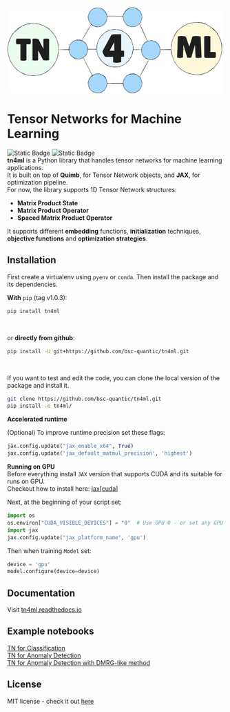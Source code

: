 <img src="docs/_static/logo.png" position="center" alt="logo" width="500" height="200">

# Tensor Networks for Machine Learning
![Static Badge](https://img.shields.io/badge/tests-passing-blue)
![Static Badge](https://img.shields.io/badge/docs-passing-green)<br>
**tn4ml** is a Python library that handles tensor networks for machine learning applications.<br>
It is built on top of **Quimb**, for Tensor Network objects, and **JAX**, for optimization pipeline.<br>
For now, the library supports 1D Tensor Network structures: 
- **Matrix Product State**
- **Matrix Product Operator**
- **Spaced Matrix Product Operator**

It supports different **embedding** functions, **initialization** techniques, **objective functions** and **optimization strategies**.<br>

## Installation

First create a virtualenv using `pyenv` or `conda`. Then install the package and its dependencies.
<br>

**With** `pip` (tag v1.0.3):
```bash
pip install tn4ml
```
<br>

or **directly from github**:
```bash
pip install -U git+https://github.com/bsc-quantic/tn4ml.git
```
<br>

If you want to test and edit the code, you can clone the local version of the package and install it.
```bash
git clone https://github.com/bsc-quantic/tn4ml.git
pip install -e tn4ml/
```

**Accelerated runtime** <br>

(Optional) To improve runtime precision set these flags:
```python
jax.config.update("jax_enable_x64", True)
jax.config.update('jax_default_matmul_precision', 'highest')
```

**Running on GPU**<br>
Before everything install `JAX` version that supports CUDA and its suitable for runs on GPU.<br>
Checkout how to install here: [jax[cuda]](https://docs.jax.dev/en/latest/installation.html#pip-installation-nvidia-gpu-cuda-installed-via-pip-easier) <br>

Next, at the beginning of your script set:
```python
import os
os.environ["CUDA_VISIBLE_DEVICES"] = "0"  # Use GPU 0 - or set any GPU ID
import jax
jax.config.update("jax_platform_name", 'gpu')
```
Then when training `Model` set:
```python
device = 'gpu'
model.configure(device=device)
```

## Documentation
Visit [tn4ml.readthedocs.io](https://tn4ml.readthedocs.io/en/latest/)

## Example notebooks

[TN for Classification](docs/source/notebooks/mnist_classification.ipynb)<br>
[TN for Anomaly Detection](docs/source/notebooks/mnist_ad.ipynb)<br>
[TN for Anomaly Detection with DMRG-like method](docs/source/notebooks/mnist_ad_sweeps.ipynb)

## License
MIT license - check it out [here](LICENSE)
